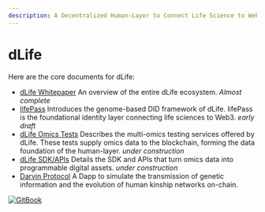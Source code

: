 ```yaml
---
description: A Decentralized Human-Layer to Connect Life Science to Web3
---
```


# dLife

Here are the core documents for dLife:

* [dLife Whitepaper](dlife-whitepaper/) An overview of the entire dLife ecosystem. _Almost complete_
* [lifePass](lifepass-did/) Introduces the genome-based DID framework of dLife. lifePass is the foundational identity layer connecting life sciences to Web3. _early draft_
* [dLife Omics Tests](omics-test/) Describes the multi-omics testing services offered by dLife. These tests supply omics data to the blockchain, forming the data foundation of the human-layer. _under construction_
* [dLife SDK/APIs](sdk-api/) Details the SDK and APIs that turn omics data into programmable digital assets. _under construction_
* [Darvin Protocol](darwin-protocol.md) A Dapp to simulate the transmission of genetic information and the evolution of human kinship networks on-chain.&#x20;

[![GitBook](https://img.shields.io/static/v1?message=Documented%20on%20GitBook\&logo=gitbook\&logoColor=ffffff\&label=%20\&labelColor=5c5c5c\&color=3F89A1)](https://www.gitbook.com/preview?utm_source=gitbook_readme_badge\&utm_medium=organic\&utm_campaign=preview_documentation\&utm_content=link)

